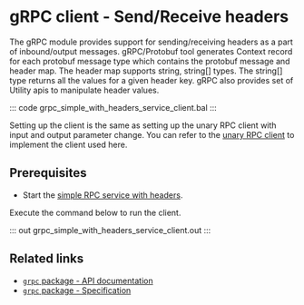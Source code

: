 # gRPC client - Send/Receive headers

The gRPC module provides support for sending/receiving headers as a part of inbound/output messages. gRPC/Protobuf tool generates Context record for each protobuf message type which contains the protobuf message and header map. The header map supports string, string[] types. The string[] type returns all the values for a given header key. gRPC also provides set of Utility apis to manipulate header values.

   ::: code grpc_simple_with_headers_service_client.bal :::

Setting up the client is the same as setting up the unary RPC client with input and output parameter change. You can refer to the [unary RPC client](/learn/by-example/grpc-client-unary/) to implement the client used here.

## Prerequisites
- Start the [simple RPC service with headers](/learn/by-example/grpc-service-headers/).

Execute the command below to run the client.

   ::: out grpc_simple_with_headers_service_client.out :::

## Related links
- [`grpc` package - API documentation](https://lib.ballerina.io/ballerina/grpc/latest)
- [`grpc` package - Specification](/spec/grpc/)
